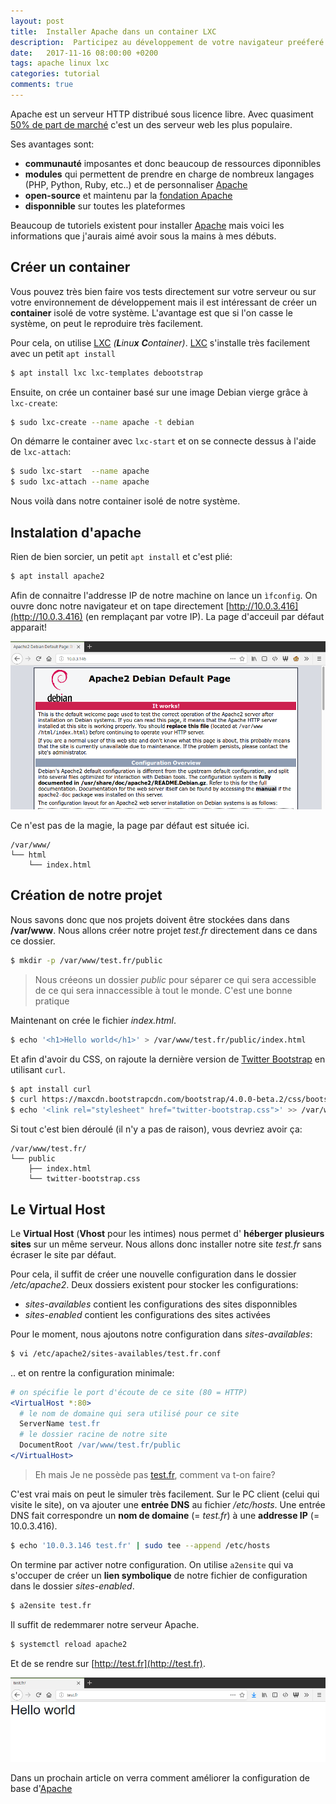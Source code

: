 ```yaml
---
layout: post
title:  Installer Apache dans un container LXC
description:  Participez au développement de votre navigateur preéferé
date:   2017-11-16 08:00:00 +0200
tags: apache linux lxc
categories: tutorial
comments: true
---
```


Apache est un serveur HTTP distribué sous licence libre. Avec quasiment [50% de part de marché](https://www.developpez.com/actu/129511/Serveurs-Web-Nginx-detient-desormais-un-tiers-des-parts-de-marche-tandis-qu-Apache-chute-en-dessous-des-50-pourcent-d-apres-W3Tech/) c'est un des serveur web les plus populaire.

Ses avantages sont:

* **communauté** imposantes et donc beaucoup de ressources diponnibles
* **modules** qui permettent de prendre en charge de nombreux langages (PHP, Python, Ruby, etc..) et de personnaliser [Apache][Apache] 
* **open-source** et maintenu par la [fondation Apache](https://fr.wikipedia.org/wiki/Fondation_Apache)
* **disponnible** sur toutes les plateformes

Beaucoup de tutoriels existent pour installer [Apache][Apache] mais voici les informations que j'aurais aimé avoir sous la mains à mes débuts.

## Créer un container

Vous pouvez très bien faire vos tests directement sur votre serveur ou sur votre environnement de développement mais il est intéressant de créer un **container** isolé de votre système. L'avantage est que si l'on casse le système, on peut le reproduire très facilement.

Pour cela, on utilise [LXC][LXC] *(**L**inu**x** **C**ontainer)*. [LXC][LXC] s'installe très facilement avec un petit `apt install`

~~~bash
$ apt install lxc lxc-templates debootstrap
~~~

Ensuite, on crée un container basé sur une image Debian vierge grâce à `lxc-create`:

~~~bash
$ sudo lxc-create --name apache -t debian
~~~

On démarre le container avec `lxc-start` et on se connecte dessus à l'aide de `lxc-attach`:

~~~bash
$ sudo lxc-start  --name apache 
$ sudo lxc-attach --name apache
~~~

Nous voilà dans notre container isolé de notre système.

## Instalation d'apache

Rien de bien sorcier, un petit `apt install` et c'est plié:

~~~bash
$ apt install apache2
~~~


Afin de connaitre l'addresse IP de notre machine on lance un `ìfconfig`. On ouvre donc notre navigateur et on tape directement [http://10.0.3.416](http://10.0.3.416) (en remplaçant par votre IP). La page d'acceuil par défaut apparait!

![Page par défaut d'Apache](/img/blog/debian_apache_works.png)

Ce n'est pas de la magie, la page par défaut est située ici. 

~~~plain
/var/www/
└── html
    └── index.html
~~~


## Création de notre projet

Nous savons donc que nos projets doivent être stockées dans dans **/var/www**. Nous allons créer notre projet _test.fr_ directement dans ce dans ce dossier. 

~~~bash
$ mkdir -p /var/www/test.fr/public
~~~

> Nous créeons un dossier _public_ pour séparer ce qui sera accessible de ce qui sera innaccessible à tout le monde. C'est une bonne pratique 

Maintenant on crée le fichier _index.html_. 

~~~bash
$ echo '<h1>Hello world</h1>' > /var/www/test.fr/public/index.html
~~~

Et afin d'avoir du CSS, on rajoute la dernière version de [Twitter Bootstrap](http://getbootstrap.com) en utilisant `curl`.

~~~bash
$ apt install curl
$ curl https://maxcdn.bootstrapcdn.com/bootstrap/4.0.0-beta.2/css/bootstrap.css > /var/www/test.fr/public/twitter-bootstrap.css
$ echo '<link rel="stylesheet" href="twitter-bootstrap.css">' >> /var/www/test.fr/public/index.html
~~~

Si tout c'est bien déroulé (il n'y a pas de raison), vous devriez avoir ça:

~~~plain
/var/www/test.fr/
└── public
    ├── index.html
    └── twitter-bootstrap.css
~~~

## Le Virtual Host

Le **Virtual Host** (**Vhost** pour les intimes) nous permet d' **héberger plusieurs sites** sur un même serveur. Nous allons donc installer notre site _test.fr_ sans écraser le site par défaut.

Pour cela, il suffit de créer une nouvelle configuration dans le dossier _/etc/apache2_. Deux dossiers existent pour stocker les configurations:

* _sites-availables_ contient les configurations des sites disponnibles
* _sites-enabled_ contient les configurations des sites activées 

Pour le moment, nous ajoutons notre configuration dans _sites-availables_:

~~~bash
$ vi /etc/apache2/sites-availables/test.fr.conf
~~~

.. et on rentre la configuration minimale:

~~~apache
# on spécifie le port d'écoute de ce site (80 = HTTP)
<VirtualHost *:80>
  # le nom de domaine qui sera utilisé pour ce site
  ServerName test.fr
  # le dossier racine de notre site
  DocumentRoot /var/www/test.fr/public
</VirtualHost>
~~~

> Eh mais Je ne possède pas [test.fr](http://test.fr/), comment va t-on faire? 

C'est vrai mais on peut le simuler très facilement. Sur le PC client (celui qui visite le site), on va ajouter une **entrée DNS** au fichier _/etc/hosts_. Une entrée DNS fait correspondre un **nom de domaine** (= _test.fr_) à une **addresse IP** (= 10.0.3.416).

~~~bash
$ echo '10.0.3.146 test.fr' | sudo tee --append /etc/hosts
~~~



On termine par activer notre configuration. On utilise `a2ensite` qui va s'occuper de créer un **lien symbolique** de notre fichier de configuration dans le dossier *sites-enabled*.

~~~bash
$ a2ensite test.fr
~~~

Il suffit de redemmarer notre serveur Apache.

~~~bash
$ systemctl reload apache2
~~~

Et de se rendre sur [http://test.fr](http://test.fr).

![Page d'acceuil de test.fr](/img/blog/debian_apache_hello_world.png)


Dans un prochain article on verra comment améliorer la configuration de base d'[Apache][Apache]

[LXC]: https://linuxcontainers.org/fr/
[Apache]: https://fr.wikipedia.org/wiki/Apache_HTTP_Server